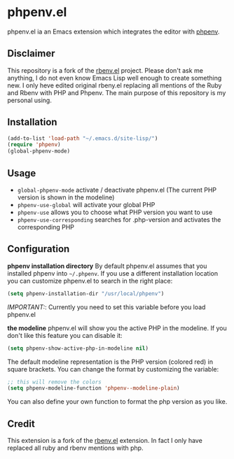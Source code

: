 # phpenv.el

phpenv.el ia an Emacs extension which integrates the editor with [phpenv](https://github.com/phpenv/phpenv "phpenv/phpenv").

Disclaimer
----------
This repository is a fork of the [rbenv.el](https://github.com/senny/rbenv.el 
"senny/rbeny.el") project. Please don't ask me anything, I do not even know 
Emacs Lisp well enough to create something new. I only heve edited original 
rbeny.el replacing all mentions of the Ruby and Rbenv with PHP and Phpenv. 
The main purpose of this repository is my personal using.


Installation
------------

```lisp
(add-to-list 'load-path "~/.emacs.d/site-lisp/")
(require 'phpenv)
(global-phpenv-mode)
```

Usage
-----

* `global-phpenv-mode` activate / deactivate phpenv.el (The current PHP version is shown in the modeline)
* `phpenv-use-global` will activate your global PHP
* `phpenv-use` allows you to choose what PHP version you want to use
* `phpenv-use-corresponding` searches for .php-version and activates
the corresponding PHP

Configuration
-------------

**phpenv installation directory**
By default phpenv.el assumes that you installed phpenv into
`~/.phpenv`. If you use a different installation location you can
customize phpenv.el to search in the right place:

```lisp
(setq phpenv-installation-dir "/usr/local/phpenv")
```

*IMPORTANT:*: Currently you need to set this variable before you load phpenv.el

**the modeline**
phpenv.el will show you the active PHP in the modeline. If you don't
like this feature you can disable it:

```lisp
(setq phpenv-show-active-php-in-modeline nil)
```

The default modeline representation is the PHP version (colored red) in square
brackets. You can change the format by customizing the variable:

```lisp
;; this will remove the colors
(setq phpenv-modeline-function 'phpenv--modeline-plain)
```

You can also define your own function to format the php version as you like.

Credit
-----
This extension is a fork of the [rbenv.el](https://github.com/senny/rbenv.el
"Rbenv on Github") extension. In fact I only have replaced all ruby and rbenv
mentions with php.
